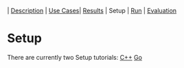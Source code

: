 | [Description](README.md) | [Use Cases](UseCases.md)| [Results](Results.md) | Setup | [Run](Run.md) | [Evaluation](Evaluation.md)

# Setup
There are currently two Setup tutorials:
[C++](C++Setup.md)
[Go](GoSetup.md)
